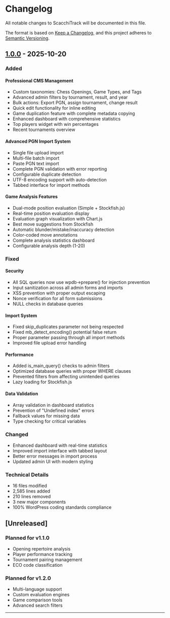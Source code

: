 # Changelog

All notable changes to ScacchiTrack will be documented in this file.

The format is based on [Keep a Changelog](https://keepachangelog.com/en/1.0.0/),
and this project adheres to [Semantic Versioning](https://semver.org/spec/v2.0.0.html).

## [1.0.0] - 2025-10-20

### Added

#### Professional CMS Management
- Custom taxonomies: Chess Openings, Game Types, and Tags
- Advanced admin filters by tournament, result, and year
- Bulk actions: Export PGN, assign tournament, change result
- Quick edit functionality for inline editing
- Game duplication feature with complete metadata copying
- Enhanced dashboard with comprehensive statistics
- Top players widget with win percentages
- Recent tournaments overview

#### Advanced PGN Import System
- Single file upload import
- Multi-file batch import
- Paste PGN text import
- Complete PGN validation with error reporting
- Configurable duplicate detection
- UTF-8 encoding support with auto-detection
- Tabbed interface for import methods

#### Game Analysis Features
- Dual-mode position evaluation (Simple + Stockfish.js)
- Real-time position evaluation display
- Evaluation graph visualization with Chart.js
- Best move suggestions from Stockfish
- Automatic blunder/mistake/inaccuracy detection
- Color-coded move annotations
- Complete analysis statistics dashboard
- Configurable analysis depth (1-20)

### Fixed

#### Security
- All SQL queries now use wpdb->prepare() for injection prevention
- Input sanitization across all admin forms and imports
- XSS prevention with proper output escaping
- Nonce verification for all form submissions
- NULL checks in database queries

#### Import System
- Fixed skip_duplicates parameter not being respected
- Fixed mb_detect_encoding() potential false return
- Proper parameter passing through all import methods
- Improved file upload error handling

#### Performance
- Added is_main_query() checks to admin filters
- Optimized database queries with proper WHERE clauses
- Prevented filters from affecting unintended queries
- Lazy loading for Stockfish.js

#### Data Validation
- Array validation in dashboard statistics
- Prevention of "Undefined index" errors
- Fallback values for missing data
- Type checking for critical variables

### Changed
- Enhanced dashboard with real-time statistics
- Improved import interface with tabbed layout
- Better error messages in import process
- Updated admin UI with modern styling

### Technical Details
- 16 files modified
- 2,585 lines added
- 210 lines removed
- 3 new major components
- 100% WordPress coding standards compliance

## [Unreleased]

### Planned for v1.1.0
- Opening repertoire analysis
- Player performance tracking
- Tournament pairing management
- ECO code classification

### Planned for v1.2.0
- Multi-language support
- Custom evaluation engines
- Game comparison tools
- Advanced search filters

---

[1.0.0]: https://github.com/tozzilla/wp_chess/releases/tag/v1.0.0
